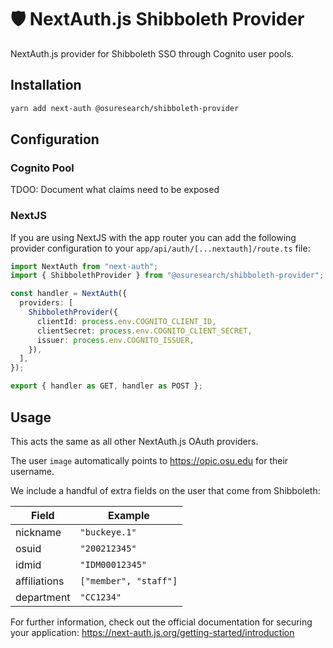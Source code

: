 # 🛡 NextAuth.js Shibboleth Provider

NextAuth.js provider for Shibboleth SSO through Cognito user pools.

## Installation

```sh
yarn add next-auth @osuresearch/shibboleth-provider
```

## Configuration

### Cognito Pool

TDOO: Document what claims need to be exposed

### NextJS

If you are using NextJS with the app router you can add the following provider configuration to your `app/api/auth/[...nextauth]/route.ts` file:

```ts
import NextAuth from "next-auth";
import { ShibbolethProvider } from "@osuresearch/shibboleth-provider";

const handler = NextAuth({
  providers: [
    ShibbolethProvider({
      clientId: process.env.COGNITO_CLIENT_ID,
      clientSecret: process.env.COGNITO_CLIENT_SECRET,
      issuer: process.env.COGNITO_ISSUER,
    }),
  ],
});

export { handler as GET, handler as POST };
```

## Usage

This acts the same as all other NextAuth.js OAuth providers.

The user `image` automatically points to https://opic.osu.edu for their username.

We include a handful of extra fields on the user that come from Shibboleth:

| Field        | Example               |
| ------------ | --------------------- |
| nickname     | `"buckeye.1"`         |
| osuid        | `"200212345"`         |
| idmid        | `"IDM00012345"`       |
| affiliations | `["member", "staff"]` |
| department   | `"CC1234"`            |

For further information, check out the official documentation for securing your application: https://next-auth.js.org/getting-started/introduction
